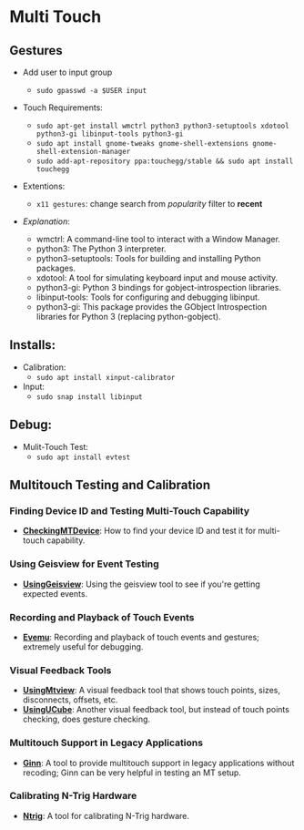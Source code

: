 # Multi Touch


## Gestures

* Add user to input group
  - `sudo gpasswd -a $USER input`

* Touch Requirements:
  - `sudo apt-get install wmctrl python3 python3-setuptools xdotool python3-gi libinput-tools python3-gi`
  - `sudo apt install gnome-tweaks gnome-shell-extensions gnome-shell-extension-manager`
  - `sudo add-apt-repository ppa:touchegg/stable && sudo apt install touchegg`

* Extentions:
  - `x11 gestures`: change search from _popularity_ filter to __recent__


    
* _Explanation_:
  - wmctrl: A command-line tool to interact with a Window Manager.
  - python3: The Python 3 interpreter.
  - python3-setuptools: Tools for building and installing Python packages.
  - xdotool: A tool for simulating keyboard input and mouse activity.
  - python3-gi: Python 3 bindings for gobject-introspection libraries.
  - libinput-tools: Tools for configuring and debugging libinput.
  - python3-gi: This package provides the GObject Introspection libraries for Python 3 (replacing python-gobject).

## Installs:

* Calibration:
  - `sudo apt install xinput-calibrator`
* Input:
  - `sudo snap install libinput`
 
## Debug:

* Mulit-Touch Test:
  - `sudo apt install evtest`


## Multitouch Testing and Calibration

### Finding Device ID and Testing Multi-Touch Capability
- **[CheckingMTDevice](Multitouch/Testing/CheckingMTDevice)**: How to find your device ID and test it for multi-touch capability.

### Using Geisview for Event Testing
- **[UsingGeisview](Multitouch/Testing/UsingGeisview)**: Using the geisview tool to see if you're getting expected events.

### Recording and Playback of Touch Events
- **[Evemu](Multitouch/Testing/Evemu)**: Recording and playback of touch events and gestures; extremely useful for debugging.

### Visual Feedback Tools
- **[UsingMtview](Multitouch/Testing/UsingMtview)**: A visual feedback tool that shows touch points, sizes, disconnects, offsets, etc.
- **[UsingUCube](Multitouch/Testing/UsingUCube)**: Another visual feedback tool, but instead of touch points checking, does gesture checking.

### Multitouch Support in Legacy Applications
- **[Ginn](Multitouch/Ginn)**: A tool to provide multitouch support in legacy applications without recoding; Ginn can be very helpful in testing an MT setup.

### Calibrating N-Trig Hardware
- **[Ntrig](Multitouch/Calibration/Ntrig)**: A tool for calibrating N-Trig hardware.

